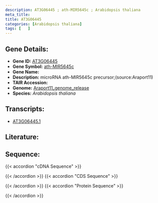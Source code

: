```yaml
---
description: AT3G06445 ; ath-MIR5645c ; Arabidopsis thaliana
meta_title:
title: AT3G06445
categories: [Arabidopsis thaliana]
tags: [   ]
---
```


## Gene Details:
- **Gene ID:** [AT3G06445](https://www.arabidopsis.org/locus?name=AT3G06445)
- **Gene Symbol:** <u>ath-MIR5645c</u>
- **Gene Name:** 
- **Description:**   microRNA ath-MIR5645c precursor;(source:Araport11)
- **TAIR Accession:** 
- **Genome:** [Araport11_genome_release](https://www.arabidopsis.org/download/list?dir=Genes%2FAraport11_genome_release)
- **Species:** *Arabidopsis thaliana*

## Transcripts:
   -  [AT3G06445.1](https://www.arabidopsis.org/gene?name=AT3G06445.1)
## Literature:
## Sequence:
{{< accordion "cDNA Sequence" >}}

{{< /accordion >}}
{{< accordion "CDS Sequence" >}}

{{< /accordion >}}
{{< accordion "Protein Sequence" >}}

{{< /accordion >}}
